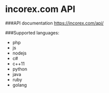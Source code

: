# incorex.com API
###API documentation
https://incorex.com/api/

###Supported languages:
- php
- js
- nodejs
- c#
- c++11
- python
- java
- ruby
- golang
